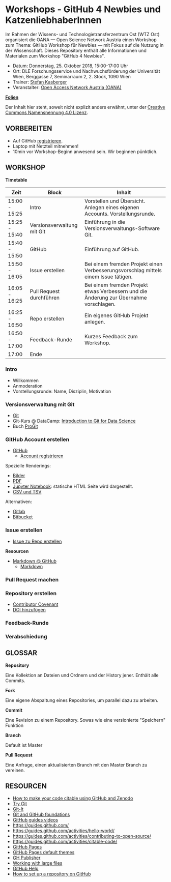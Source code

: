 Workshops - GitHub 4 Newbies und KatzenliebhaberInnen
==============================

Im Rahmen der Wissens- und Technologietransferzentrum Ost (WTZ Ost) organisiert die OANA — Open Science Network Austria einen Workshop zum Thema: GitHub Workshop für Newbies — mit Fokus auf die Nutzung in der Wissenschaft. Dieses Repository enthält alle Informationen und Materialen zum Workshop "GitHub 4 Newbies".

- Datum: Donnerstag, 25. Oktober 2018, 15:00-17:00 Uhr
- Ort: DLE Forschungsservice und Nachwuchsförderung der Universität Wien, Berggasse 7, Seminarraum 2, 2. Stock, 1090 Wien 
- Trainer: [Stefan Kasberger](http://stefankasberger.at/)
- Veranstalter: [Open Access Network Austria (OANA)](https://www.oana.at/)

**[Folien](slides.pdf)**

Der Inhalt hier steht, soweit nicht explizit anders erwähnt, unter der [Creative Commons Namensnennung 4.0 Lizenz](https://creativecommons.org/licenses/by/4.0/).

## VORBEREITEN

* Auf GitHub [registrieren](https://github.com/join).
* Laptop mit Netzteil mitnehmen!
* 10min vor Workshop-Beginn anwesend sein. Wir beginnen pünktlich.

## WORKSHOP

**Timetable**

| Zeit     | Block | Inhalt |
|---------------|--------------|------------|
| 15:00 - 15:25 | Intro | Vorstellen und Übersicht. Anlegen eines eigenen Accounts. Vorstellungsrunde. |
| 15:25 - 15:40 | Versionsverwaltung mit Git | Einführung in die Versionsverwaltungs-Software Git. |
| 15:40 - 15:50 | GitHub | Einführung auf GitHub.  |
| 15:50 - 16:05 | Issue erstellen | Bei einem fremden Projekt einen Verbesserungsvorschlag mittels einem Issue tätigen. |
| 16:05 - 16:25 | Pull Request durchführen | Bei einem fremden Projekt etwas Verbessern und die Änderung zur Übernahme vorschlagen. |
| 16:25 - 16:50 | Repo erstellen | Ein eigenes GitHub Projekt anlegen. |
| 16:50 - 17:00 | Feedback-Runde | Kurzes Feedback zum Workshop. |
| 17:00 | Ende |

### Intro

* Willkommen
* Anmoderation
* Vorstellungsrunde: Name, Disziplin, Motivation

### Versionsverwaltung mit Git

* [Git](https://git-scm.com/)
* Git-Kurs @ DataCamp: [Introduction to Git for Data Science](https://www.datacamp.com/courses/introduction-to-git-for-data-science?tap_a=5644-dce66f&tap_s=210732-9d6bbf)
* Buch [ProGit](https://www.git-scm.com/book/en/v2)

### GitHub Account erstellen

* [GitHub](https://github.com)
  * [Account registrieren](https://github.com/join)

Spezielle Renderings:

* [Bilder](https://help.github.com/articles/rendering-and-diffing-images/)
* [PDF](https://help.github.com/articles/rendering-pdf-documents/)
* [Jupyter Notebook](https://help.github.com/articles/working-with-jupyter-notebook-files-on-github/): statische HTML Seite wird dargestellt. 
* [CSV und TSV](https://help.github.com/articles/rendering-csv-and-tsv-data/)

Alternativen: 

* [Gitlab](https://about.gitlab.com/)
* [Bitbucket](https://bitbucket.org/)

### Issue erstellen

* [Issue zu Repo erstellen](https://github.com/skasberger/github4newbies/issues/new)

**Resourcen**

* [Markdown @ GitHub](https://help.github.com/articles/basic-writing-and-formatting-syntax/)
  * [Markdown](https://daringfireball.net/projects/markdown/)

### Pull Request machen

### Repository erstellen

* [Contributor Covenant](https://www.contributor-covenant.org/)
* [DOI hinzufügen](https://github.com/OpenScienceMOOC/Module-5-Open-Research-Software-and-Open-Source/blob/master/content_development/Task_2.md)


### Feedback-Runde

### Verabschiedung

## GLOSSAR

**Repository**

Eine Kollektion an Dateien und Ordnern und der History jener. Enthält alle Commits.

**Fork**

Eine eigene Abspaltung eines Repositories, um parallel dazu zu arbeiten. 

**Commit**

Eine Revision zu einem Repository. Sowas wie eine versionierte "Speichern" Funktion

**Branch**

Default ist Master

**Pull Request**

Eine Anfrage, einen aktualisierten Branch mit den Master Branch zu vereinen.

## RESOURCEN

* [How to make your code citable using GitHub and Zenodo](https://github.com/OpenScienceMOOC/Module-5-Open-Research-Software-and-Open-Source/blob/master/content_development/Task_2.md)
* [Try Git](http://try.github.com)
* [Git-It](https://github.com/jlord/git-it)
* [Git and GitHub foundations](https://www.youtube.com/watch?v=yyLiplDQtf0&list=UUP7RrmoueENv9TZts3HXXtw)
* [GitHub guides videos](https://www.youtube.com/user/GitHubGuides)
* https://guides.github.com/
* https://guides.github.com/activities/hello-world/
* https://guides.github.com/activities/contributing-to-open-source/
* https://guides.github.com/activities/citable-code/
* [GitHub Pages](http://pages.github.com)
* [GitHub Pages default themes](https://github.com/blog/1081-instantly-beautiful-project-pages)
* [GH Publisher](https://github.com/ewanmellor/gh-publisher)
* [Working with large files](https://help.github.com/articles/working-with-large-files/)
* [GitHub Help](https://help.github.com/)
* [How to set up a repository on GitHub](https://github.com/OpenScienceMOOC/Module-5-Open-Research-Software-and-Open-Source/blob/master/content_development/Task_1.md#setting-up-a-github-profile-)


